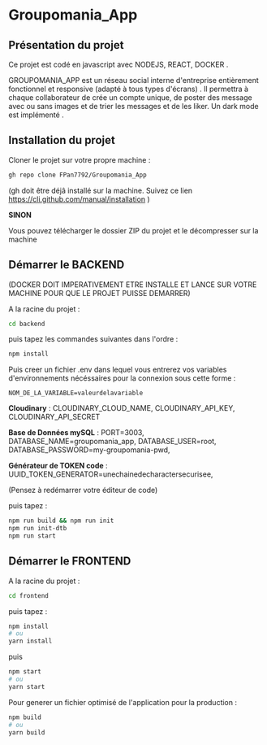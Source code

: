# Groupomania_App

## **Présentation du projet**

Ce projet est codé en javascript avec NODEJS, REACT, DOCKER .

GROUPOMANIA_APP est un réseau social interne d'entreprise entièrement fonctionnel et responsive (adapté à tous types d'écrans) . Il permettra à chaque collaborateur de crée un compte unique, de poster des message avec ou sans images et de trier les messages et de les liker.
Un dark mode est implémenté .

## **Installation du projet**

Cloner le projet sur votre propre machine :

```bash
gh repo clone FPan7792/Groupomania_App
```

(gh doit être déjâ installé sur la machine. Suivez ce lien https://cli.github.com/manual/installation )

**SINON**

Vous pouvez télécharger le dossier ZIP du projet et le décompresser sur la machine

## **Démarrer le BACKEND**

(DOCKER DOIT IMPERATIVEMENT ETRE INSTALLE ET LANCE SUR VOTRE MACHINE POUR QUE LE PROJET PUISSE DEMARRER)

A la racine du projet :

```bash
cd backend
```

puis tapez les commandes suivantes dans l'ordre :

```bash
npm install
```

Puis creer un fichier .env dans lequel vous entrerez vos variables d'environnements nécéssaires pour la connexion sous cette forme :

```env
NOM_DE_LA_VARIABLE=valeurdelavariable
```

**Cloudinary** :
CLOUDINARY_CLOUD_NAME,
CLOUDINARY_API_KEY,
CLOUDINARY_API_SECRET

**Base de Données mySQL** :
PORT=3003,
DATABASE_NAME=groupomania_app,
DATABASE_USER=root,
DATABASE_PASSWORD=my-groupomania-pwd,

**Générateur de TOKEN code** : UUID_TOKEN_GENERATOR=unechainedecharactersecurisee,

(Pensez à redémarrer votre éditeur de code)

puis tapez :

```bash
npm run build && npm run init
npm run init-dtb
npm run start
```

## **Démarrer le FRONTEND**

A la racine du projet :

```bash
cd frontend
```

puis tapez :

```bash
npm install
# ou
yarn install
```

puis

```bash
npm start
# ou
yarn start
```

Pour generer un fichier optimisé de l'application pour la production :

```bash
npm build
# ou
yarn build
```
